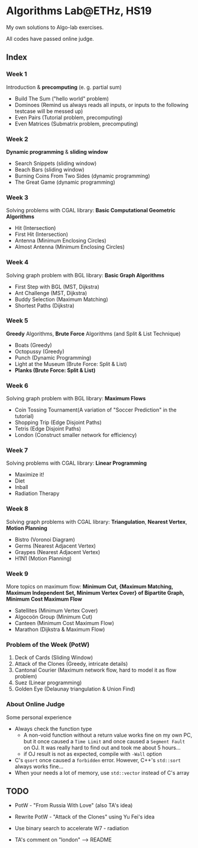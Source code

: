 # Algorithms Lab@ETHz, HS19

My own solutions to Algo-lab exercises.

All codes have passed online judge.



## Index

### Week 1

Introduction & **precomputing** (e. g. partial sum)

- Build The Sum ("hello world" problem)
- Dominoes (Remind us always reads all inputs, or inputs to the following testcase will be messed up)
- Even Pairs (Tutorial problem, precomputing)
- Even Matrices (Submatrix problem, precomputing)



### Week 2

**Dynamic programming** & **sliding window**

- Search Snippets (sliding window)
- Beach Bars (sliding window)
- Burning Coins From Two Sides (dynamic programming)
- The Great Game (dynamic programming)



### Week 3

Solving problems with CGAL library: **Basic Computational Geometric Algorithms**

- Hit (Intersection)
- First Hit (Intersection)
- Antenna (Minimum Enclosing Circles)
- Almost Antenna (Minimum Enclosing Circles)



### Week 4

Solving graph problem with BGL library: **Basic Graph Algorithms**

- First Step with BGL (MST, Dijkstra)
- Ant Challenge (MST, Dijkstra)
- Buddy Selection (Maximum Matching)
- Shortest Paths (Dijkstra)



### Week 5

**Greedy** Algorithms, **Brute Force** Algorithms (and Split & List Technique)

- Boats (Greedy)
- Octopussy (Greedy)
- Punch (Dynamic Programming)
- Light at the Museum  (Brute Force: Split & List)
- **Planks (Brute Force: Split & List)**



### Week 6

Solving graph problem with BGL library: **Maximum Flows**

- Coin Tossing Tournament(A variation of "Soccer Prediction" in the tutorial)
- Shopping Trip (Edge Disjoint Paths)
- Tetris (Edge Disjoint Paths)
- London (Construct smaller network for efficiency)



### Week 7

Solving problems with CGAL library: **Linear Programming**

- Maximize it!
- Diet
- Inball
- Radiation Therapy



### Week 8

Solving graph problems with CGAL library: **Triangulation**, **Nearest Vertex**, **Motion Planning**

- Bistro (Voronoi Diagram)
- Germs (Nearest Adjacent Vertex)
- Graypes (Nearest Adjacent Vertex)
- H1N1 (Motion Planning)



### Week 9

More topics on maximum flow: **Minimum Cut, {Maximum Matching, Maximum Independent Set, Minimum Vertex Cover} of Bipartite Graph,  Minimum Cost Maximum Flow**

- Satellites (Minimum Vertex Cover)
- Algocoön Group (Minimum Cut)
- Canteen (Minimum Cost Maximum Flow)
- Marathon (Dijkstra & Maximum Flow)



### Problem of the Week (PotW)

1.  Deck of Cards (Sliding Window)
2. Attack of the Clones (Greedy, intricate details)
3.  Cantonal Courier (Maximum network flow, hard to model it as flow problem)
4.  Suez (Linear programming)
5.  Golden Eye (Delaunay triangulation & Union Find)



### About Online Judge

Some personal experience

- Always check the function type
  - A non-void function without a return value works fine on my own PC, but it once caused a `Time Limit` and once caused a `Segment Fault` on OJ. It was really hard to find out and took me about 5 hours...
  - if OJ result is not as expected, compile with `-Wall` option
- C's `qsort` once caused a `forbidden` error. However, C++'s `std::sort` always works fine...
- When your needs a lot of memory, use `std::vector` instead of C's array



## TODO

- PotW - "From Russia With Love" (also TA's idea)

- Rewrite PotW - "Attack of the Clones" using Yu Fei's idea
- Use binary search to accelerate W7 - radiation
- TA's comment on "london" --> README
